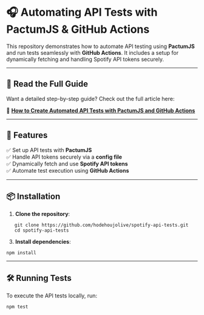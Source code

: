 # 🎧 Automating API Tests with PactumJS & GitHub Actions  

This repository demonstrates how to automate API testing using **PactumJS** and run tests seamlessly with **GitHub Actions**. It includes a setup for dynamically fetching and handling Spotify API tokens securely.  

---

## 📖 Read the Full Guide  

Want a detailed step-by-step guide? Check out the full article here:  

🔗 **[How to Create Automated API Tests with PactumJS and GitHub Actions](https://medium.com/dev-genius/how-to-create-automated-api-tests-with-pactumjs-and-github-actions-d9488677b590)**  

---

## 🚀 Features  

✅ Set up API tests with **PactumJS**  
✅ Handle API tokens securely via a **config file**  
✅ Dynamically fetch and use **Spotify API tokens**  
✅ Automate test execution using **GitHub Actions**  

---

## 📦 Installation  

1. **Clone the repository**:
```
   git clone https://github.com/hodehoujolive/spotify-api-tests.git
   cd spotify-api-tests
```

3. **Install dependencies**:
```
npm install
```

---

## 🛠 Running Tests
To execute the API tests locally, run:
```
npm test
```
